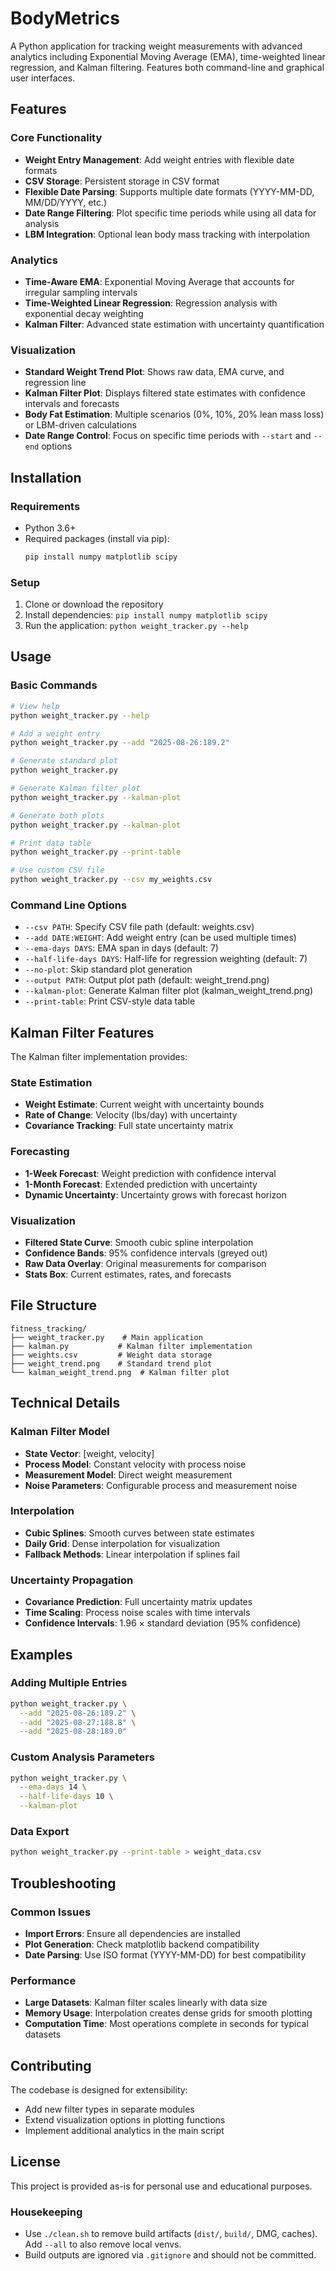# BodyMetrics

A Python application for tracking weight measurements with advanced analytics including Exponential Moving Average (EMA), time-weighted linear regression, and Kalman filtering. Features both command-line and graphical user interfaces.

## Features

### Core Functionality
- **Weight Entry Management**: Add weight entries with flexible date formats
- **CSV Storage**: Persistent storage in CSV format
- **Flexible Date Parsing**: Supports multiple date formats (YYYY-MM-DD, MM/DD/YYYY, etc.)
- **Date Range Filtering**: Plot specific time periods while using all data for analysis
- **LBM Integration**: Optional lean body mass tracking with interpolation

### Analytics
- **Time-Aware EMA**: Exponential Moving Average that accounts for irregular sampling intervals
- **Time-Weighted Linear Regression**: Regression analysis with exponential decay weighting
- **Kalman Filter**: Advanced state estimation with uncertainty quantification

### Visualization
- **Standard Weight Trend Plot**: Shows raw data, EMA curve, and regression line
- **Kalman Filter Plot**: Displays filtered state estimates with confidence intervals and forecasts
- **Body Fat Estimation**: Multiple scenarios (0%, 10%, 20% lean mass loss) or LBM-driven calculations
- **Date Range Control**: Focus on specific time periods with `--start` and `--end` options

## Installation

### Requirements
- Python 3.6+
- Required packages (install via pip):
  ```bash
  pip install numpy matplotlib scipy
  ```

### Setup
1. Clone or download the repository
2. Install dependencies: `pip install numpy matplotlib scipy`
3. Run the application: `python weight_tracker.py --help`

## Usage

### Basic Commands

```bash
# View help
python weight_tracker.py --help

# Add a weight entry
python weight_tracker.py --add "2025-08-26:189.2"

# Generate standard plot
python weight_tracker.py

# Generate Kalman filter plot
python weight_tracker.py --kalman-plot

# Generate both plots
python weight_tracker.py --kalman-plot

# Print data table
python weight_tracker.py --print-table

# Use custom CSV file
python weight_tracker.py --csv my_weights.csv
```

### Command Line Options

- `--csv PATH`: Specify CSV file path (default: weights.csv)
- `--add DATE:WEIGHT`: Add weight entry (can be used multiple times)
- `--ema-days DAYS`: EMA span in days (default: 7)
- `--half-life-days DAYS`: Half-life for regression weighting (default: 7)
- `--no-plot`: Skip standard plot generation
- `--output PATH`: Output plot path (default: weight_trend.png)
- `--kalman-plot`: Generate Kalman filter plot (kalman_weight_trend.png)
- `--print-table`: Print CSV-style data table

## Kalman Filter Features

The Kalman filter implementation provides:

### State Estimation
- **Weight Estimate**: Current weight with uncertainty bounds
- **Rate of Change**: Velocity (lbs/day) with uncertainty
- **Covariance Tracking**: Full state uncertainty matrix

### Forecasting
- **1-Week Forecast**: Weight prediction with confidence interval
- **1-Month Forecast**: Extended prediction with uncertainty
- **Dynamic Uncertainty**: Uncertainty grows with forecast horizon

### Visualization
- **Filtered State Curve**: Smooth cubic spline interpolation
- **Confidence Bands**: 95% confidence intervals (greyed out)
- **Raw Data Overlay**: Original measurements for comparison
- **Stats Box**: Current estimates, rates, and forecasts

## File Structure

```
fitness_tracking/
├── weight_tracker.py    # Main application
├── kalman.py           # Kalman filter implementation
├── weights.csv         # Weight data storage
├── weight_trend.png    # Standard trend plot
└── kalman_weight_trend.png  # Kalman filter plot
```

## Technical Details

### Kalman Filter Model
- **State Vector**: [weight, velocity]
- **Process Model**: Constant velocity with process noise
- **Measurement Model**: Direct weight measurement
- **Noise Parameters**: Configurable process and measurement noise

### Interpolation
- **Cubic Splines**: Smooth curves between state estimates
- **Daily Grid**: Dense interpolation for visualization
- **Fallback Methods**: Linear interpolation if splines fail

### Uncertainty Propagation
- **Covariance Prediction**: Full uncertainty matrix updates
- **Time Scaling**: Process noise scales with time intervals
- **Confidence Intervals**: 1.96 × standard deviation (95% confidence)

## Examples

### Adding Multiple Entries
```bash
python weight_tracker.py \
  --add "2025-08-26:189.2" \
  --add "2025-08-27:188.8" \
  --add "2025-08-28:189.0"
```

### Custom Analysis Parameters
```bash
python weight_tracker.py \
  --ema-days 14 \
  --half-life-days 10 \
  --kalman-plot
```

### Data Export
```bash
python weight_tracker.py --print-table > weight_data.csv
```

## Troubleshooting

### Common Issues
- **Import Errors**: Ensure all dependencies are installed
- **Plot Generation**: Check matplotlib backend compatibility
- **Date Parsing**: Use ISO format (YYYY-MM-DD) for best compatibility

### Performance
- **Large Datasets**: Kalman filter scales linearly with data size
- **Memory Usage**: Interpolation creates dense grids for smooth plotting
- **Computation Time**: Most operations complete in seconds for typical datasets

## Contributing

The codebase is designed for extensibility:
- Add new filter types in separate modules
- Extend visualization options in plotting functions
- Implement additional analytics in the main script

## License

This project is provided as-is for personal use and educational purposes.

### Housekeeping
- Use `./clean.sh` to remove build artifacts (`dist/`, `build/`, DMG, caches). Add `--all` to also remove local venvs.
- Build outputs are ignored via `.gitignore` and should not be committed.
